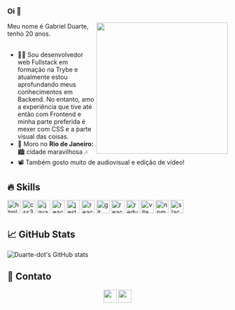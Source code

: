 ### Oi 👋

<div>
<img src="https://media4.giphy.com/media/SHjOSDkKZ18qOHA5B5/giphy.gif?cid=ecf05e47z2pgmv6xdwhmxml25c3bb884l4vq5lwbyb3nm6sq&rid=giphy.gif&ct=s" width="300" align="right"/>
<p align="left">
Meu nome é Gabriel Duarte, tenho 20 anos. <br> <br>
  
  - 👨‍💻 Sou desenvolvedor web Fullstack em formação na Trybe e atualmente estou aprofundando meus conhecimentos em Backend. No entanto, amo a experiência que tive até então com Frontend e minha parte preferida é mexer com CSS e a parte visual das coisas. <br>
  - 📌 Moro no <strong>Rio de Janeiro:</strong> 🏙️ cidade maravilhosa 🎶 <br> 
  - 📽️ Também gosto muito de audiovisual e edição de vídeo!<br>
</p>
</div>

## 🔥 Skills
<p>
<img alt="html5" src="https://img.shields.io/badge/HTML5-E34F26?style=for-the-badge&logo=html5&logoColor=white" style="margin-bottom: 4px;" height="30px">
<img alt="css3" src="https://img.shields.io/badge/CSS3-1572B6?style=for-the-badge&logo=css3&logoColor=white" style="margin-bottom: 4px;" height="30px">
<img alt="javascript" src="https://img.shields.io/badge/JavaScript-F7DF1E?style=for-the-badge&logo=javascript&logoColor=black" style="margin-bottom: 4px;" height="30px">
<img alt="react" src="https://img.shields.io/badge/React-20232A?style=for-the-badge&logo=react&logoColor=61DAFB" style="margin-bottom: 4px;" height="30px">
<img alt="jest" src="https://img.shields.io/badge/Jest-323330?style=for-the-badge&logo=Jest&logoColor=white" style="margin-bottom: 4px;" height="30px">
<img alt="react testing library" src="https://img.shields.io/badge/testing%20library-323330?style=for-the-badge&logo=testing-library&logoColor=red" style="margin-bottom: 4px;" height="30px">
<img alt="git" src="https://img.shields.io/badge/GIT-E44C30?style=for-the-badge&logo=git&logoColor=white" style="margin-bottom: 4px;" height="30px">
<img alt="react router" src="https://img.shields.io/badge/React_Router-CA4245?style=for-the-badge&logo=react-router&logoColor=white" style="margin-bottom: 4px;" height="30px">
<img alt="redux" src="https://img.shields.io/badge/Redux-593D88?style=for-the-badge&logo=redux&logoColor=white" style="margin-bottom: 4px;" height="30px">
<img alt="vite" src="https://img.shields.io/badge/vite-%23646CFF.svg?style=for-the-badge&logo=vite&logoColor=white" style="margin-bottom: 4px;" height="30px">
<img alt="npm" src="https://img.shields.io/badge/NPM-%23CB3837.svg?style=for-the-badge&logo=npm&logoColor=white" style="margin-bottom: 4px;" height="30px">
<img alt="slack" src="https://img.shields.io/badge/Slack-4A154B?style=for-the-badge&logo=slack&logoColor=white" style="margin-bottom: 4px;" height="30px">
</p>

## 📈 GitHub Stats
![Duarte-dot's GitHub stats](https://github-readme-stats.vercel.app/api?username=duarte-dot&show_icons=true&theme=dracula)

## 👥 Contato

<p align="center">
<a href="https://www.linkedin.com/in/duarte-dev/"><img src="https://img.shields.io/badge/linkedin-%230077B5.svg?style=for-the-badge&logo=linkedin&logoColor=white" style="margin-bottom: 4px;" height="30px" target="_blank"></a>
<a href="mailto:gabrieldvr@outlook.com"><img src="https://img.shields.io/badge/Gmail-D14836?style=for-the-badge&logo=gmail&logoColor=white" style="margin-bottom: 4px;" height="30px" target="_blank"></a>
</p>
